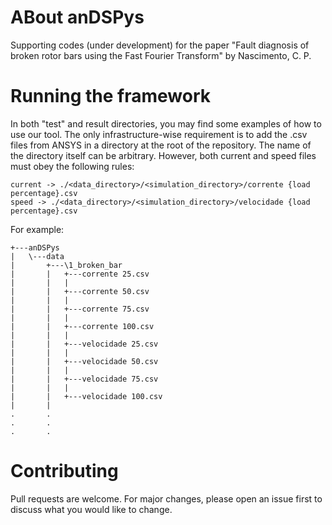 # ABout anDSPys
Supporting codes (under development) for the paper "Fault diagnosis of broken rotor bars using the Fast Fourier Transform" by Nascimento, C. P. 

# Running the framework
In both "test" and result directories, you may find some examples of how to use our tool. 
The only infrastructure-wise requirement is to add the .csv files from ANSYS in a directory at the root of the repository. The name of the directory itself can be arbitrary. However, both current and speed files must obey the following rules:
```
current -> ./<data_directory>/<simulation_directory>/corrente {load percentage}.csv
speed -> ./<data_directory>/<simulation_directory>/velocidade {load percentage}.csv
```

For example:
```
+---anDSPys   
|   \---data
|       +---\1_broken_bar
|       |   +---corrente 25.csv
|       |   |       
|       |   +---corrente 50.csv
|       |   |       
|       |   +---corrente 75.csv
|       |   |       
|       |   +---corrente 100.csv
|       |   |       
|       |   +---velocidade 25.csv
|       |   |       
|       |   +---velocidade 50.csv
|       |   |       
|       |   +---velocidade 75.csv
|       |   |       
|       |   +---velocidade 100.csv 
|       |           
.       .
.       .
.       .              
```

# Contributing
Pull requests are welcome. For major changes, please open an issue first to discuss what you would like to change.
